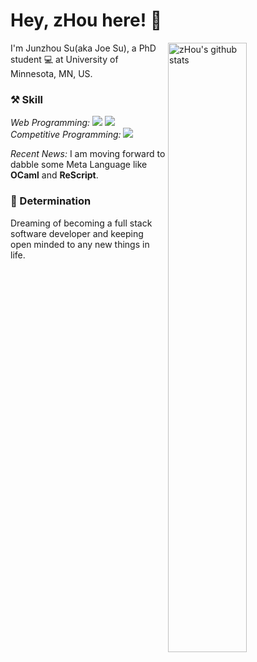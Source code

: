 # Hey, zHou here! :wave: 

<img width="50%" align="right" alt="zHou's github stats" src="https://github-readme-stats.vercel.app/api?username=Junzhou-712&show_icons=true">

I'm Junzhou Su(aka Joe Su), a PhD student :computer: at University of Minnesota, MN, US.

### :hammer_and_pick: Skill  
*Web Programming:* ![](https://img.shields.io/badge/TypeScript-007ACC?style=for-the-badge&logo=typescript&logoColor=white) ![](https://img.shields.io/badge/Rust-000000?style=for-the-badge&logo=rust&logoColor=white)  
*Competitive Programming:* ![](https://img.shields.io/badge/C%2B%2B-00599C?style=for-the-badge&logo=c%2B%2B&logoColor=white)  

*Recent News:* I am moving forward to dabble some Meta Language like **OCaml** and **ReScript**.
### :runner:  Determination  
Dreaming of becoming a full stack software developer and keeping open minded to any new things in life.
